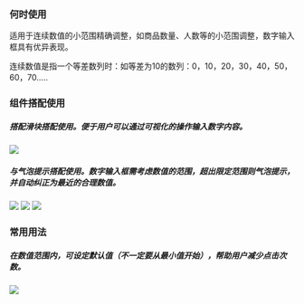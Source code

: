 

### 何时使用

适用于连续数值的小范围精确调整，如商品数量、人数等的小范围调整，数字输入框具有优异表现。

连续数值是指一个等差数列时：如等差为10的数列：0，10，20，30，40，50，60，70.....


### 组件搭配使用

##### 搭配滑块搭配使用。便于用户可以通过可视化的操作输入数字内容。

<img src="https://oteam-tdesign-1258344706.cos.ap-guangzhou.myqcloud.com/site/design/%E6%95%B0%E5%AD%97%E8%BE%93%E5%85%A5%E6%A1%86%202nd%20%E6%94%B9%201.png"/>


##### 与气泡提示搭配使用。数字输入框需考虑数值的范围，超出限定范围则气泡提示，并自动纠正为最近的合理数值。

<img src="https://oteam-tdesign-1258344706.cos.ap-guangzhou.myqcloud.com/site/design/%E6%95%B0%E5%AD%97%E8%BE%93%E5%85%A5%E6%A1%86%202nd%20%E6%94%B9%202.png"/>

<img src="https://oteam-tdesign-1258344706.cos.ap-guangzhou.myqcloud.com/site/design/%E6%95%B0%E5%AD%97%E8%BE%93%E5%85%A5%E6%A1%86%202nd%20%E6%94%B9%203.png"/>

<img src="https://oteam-tdesign-1258344706.cos.ap-guangzhou.myqcloud.com/site/design/%E6%95%B0%E5%AD%97%E8%BE%93%E5%85%A5%204.png"/>


### 常用用法
##### 在数值范围内，可设定默认值（不一定要从最小值开始），帮助用户减少点击次数。
<img src="https://oteam-tdesign-1258344706.cos.ap-guangzhou.myqcloud.com/site/design/%E6%95%B0%E5%AD%97%E8%BE%93%E5%85%A5%E6%A1%86%202nd%20%E6%94%B9%205.png"/>
  

  

  

